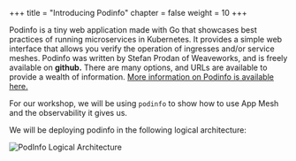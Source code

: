 +++
title = "Introducing Podinfo"
chapter = false
weight = 10
+++

Podinfo is a tiny web application made with Go that showcases best practices of running microservices in Kubernetes. It provides a simple web interface that allows you verify the operation of ingresses and/or service meshes. Podinfo was written by Stefan Prodan of Weaveworks, and is freely available on **github.** There are many options, and URLs are available to provide a wealth of information. [More information on Podinfo is available here.](https://github.com/stefanprodan/podinfo)

For our workshop, we will be using `podinfo` to show how to use App Mesh and the observability it gives us.

We will be deploying podinfo in the following logical architecture:

![PodInfo Logical Architecture](/images/podinfo_app_mesh_.png)
